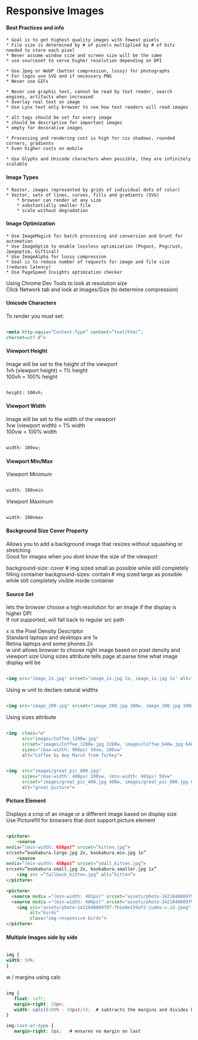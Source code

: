 Responsive Images
=================


#### Best Practices and info

	* Goal is to get highest quality images with fewest pixels
	* File size is determined by # of pixels multiplied by # of bits needed to store each pixel
	* Never assume window size and screen size will be the same
	* use sourceset to serve higher resolution depending on DPI
	
	* Use Jpeg or WebP (better compression, lossy) for photographs
	* For logos use SVG and if necessary PNG
	* Never use GIFs

	* Never use graphic text, cannot be read by text reader, search engines, artifacts when increased
	* Overlay real text on image
	* Use Lynx text only browser to see how text readers will read images

	* alt tags should be set for every image
	* should be descriptive for important images
	* empty for decorative images

	* Processing and rendering cost is high for css shadows, rounded corners, gradients
	* Even higher costs on mobile

	* Use Glyphs and Unicode characters when possible, they are infinitely scalable


#### Image Types

	* Raster, images represented by grids of individual dots of color)
	* Vector, sets of lines, curves, fills and gradients (SVG)
		* browser can render at any size
		* substantially smaller file
		* scale without degradation


#### Image Optimization

	* Use ImageMagick for batch processing and conversion and Grunt for automation
	* Use ImageOptim to enable lossless optimization (Pngout, Pngcrush, Jpegoptim, Giftical)
	* Use ImageAlpha for lossy compression
	* Goal is to reduce number of requests for image and file size (reduces latency)
	* Use PageSpeed Insights optimzation checker

Using Chrome Dev Tools to look at resolution size<br>
Click Network tab and look at Images/Size (to determine compression)



#### Unicode Characters

To render you must set: 

``` html

<meta http-equiv=”Content-Type” content=”text/html”;
charset=utf-8”>

```

#### Viewport Height

Image will be set to the height of the viewport<br>
1vh (viewport height) = 1% height<br>
100vh = 100% height<br>


``` css

height: 100vh;

```

#### Viewport Width

Image will be set to the width of the viewport<br>
1vw (viewport width) = 1% width<br>
100vw = 100% width


``` css

width: 100vw;

```


#### Viewport Min/Max

Viewport Minimum

``` css

width: 100vmin

```

Viewport Maximum

``` css

width: 100vmax

```


#### Background Size Cover Property

Allows you to add a background image that resizes without squashing or stretching<br>
Good for images when you dont know the size of the viewport

background-size: cover      # img sized small as possible while still completely filling container
background-sizes: contain   # img sized large as possible while still completely visible inside container


#### Source Set

lets the browser choose a high resolution for an image if the display is higher DPI<br>
If not supported, will fall back to regular src path

x is the Pixel Density Descriptor<br>
Standard laptops and desktops are 1x<br>
Retina laptops and some phones 2x<br>
w unit allows browser to choose right image based on pixel density and viewport size
Using sizes attribute tells page at parse time what image display will be

``` html

<img src="image_2x.jpg" srcset="image_2x.jpg 2x, image_1x.jpg 1x" alt="an image">

```

Using w unit to declare natural widths

``` html

<img src="image_200.jpg" srcset="image_200.jpg 200w, image_100.jpg 100w" alt="a cool image">

```

Using sizes attribute

``` html

<img  class="w"
      src="images/Coffee_1280w.jpg"
      srcset="images/Coffee_1280w.jpg 1280w, images/Coffee_640w.jpg 640w"
      sizes="(max-width: 960px) 50vw, 100vw"
      alt="Coffee by Amy March from Turkey">

```

``` html

<img  src="images/great_pic_800.jpg"
      sizes="(max-width: 400px) 100vw, (min-width: 401px) 50vw"
      srcset="images/great_pic_400.jpg 400w, images/great_pic_800.jpg 800w"
      alt="great picture">

```

#### Picture Element

Displays a crop of an image or a different image based on display size<br>
Use Picturefill for browsers that dont support picture element


``` html

<picture>
	<source 
media=”(min-width: 650px)” srcset=”kitten.jpg”>
srcset=”kookabura.large.jpg 2x, kookabura.min.jpg 1x”
	<source 
media=”(min-width: 450px)” srcset=”small_kitten.jpg”>
srcset=”kookabura.small.jpg 2x, kookabura.smaller.jpg 1x”
	<img src =”fallback_kitten.jpg” alt=”kitten”>
</picture>

```

``` html
<picture>
  <source media ="(min-width: 401px)" srcset="assets/photo-1421840809797-7b1e0e159af2-jumbo-x_x2.jpeg"> 
  <source media ="(min-width: 400px)" srcset="assets/photo-1421840809797-7b1e0e159af2-portfolio.jpeg">   
    <img src="assets/photo-1421840809797-7b1e0e159af2-jumbo-x_x2.jpeg"
         alt="birds"
         class="img-responsive birds">
</picture>  

```


#### Multiple Images side by side

``` css

img {
width: 50%;
}

```

w / margins using calc

``` css

img {
   float: left;
   margin-right: 10px;
   width: calc((100% - 20px)/3);  # subtracts the margins and divides by 3
}

img:last-of-type {
   margin-right: 0px;   # ensures no margin on last

```








